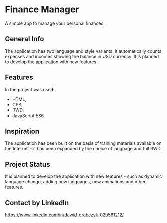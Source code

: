 # Finance Manager

A simple app to manage your personal finances.

## General Info

The application has two language and style variants. It automatically counts expenses and incomes showing the balance in USD currency. It is planned to develop the application with new features.

## Features

In the project was used:
* HTML,
* CSS,
* RWD,
* JavaScript ES6.

## Inspiration

The application has been built on the basis of training materials available on the Internet - it has been expanded by the choice of language and full RWD.

## Project Status

It is planned to develop the application with new features - such as dynamic language change, adding new languages, new animations and other features.

## Contact by LinkedIn

https://www.linkedin.com/in/dawid-drabczyk-02b561212/
